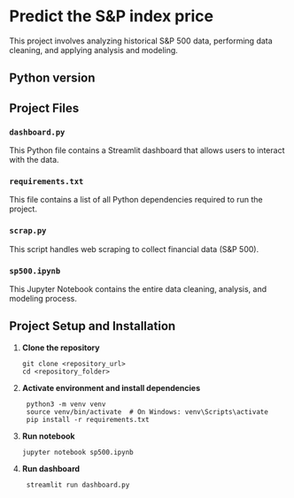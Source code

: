 # Predict the S&P index price

This project involves analyzing historical S&P 500 data, performing data cleaning, and applying analysis and modeling.


## Python version


## Project Files

### `dashboard.py`
This Python file contains a Streamlit dashboard that allows users to interact with the data.

### `requirements.txt`
This file contains a list of all Python dependencies required to run the project.

### `scrap.py`
This script handles web scraping to collect financial data (S&P 500).

### `sp500.ipynb`
This Jupyter Notebook contains the entire data cleaning, analysis, and modeling process.

## Project Setup and Installation


1. **Clone the repository** 

   ```
   git clone <repository_url>
   cd <repository_folder>
    ```
2. **Activate environment and install dependencies** 
   ```
    python3 -m venv venv
    source venv/bin/activate  # On Windows: venv\Scripts\activate
    pip install -r requirements.txt
    ```

3. **Run notebook** 
    ```
    jupyter notebook sp500.ipynb
    ```

4. **Run dashboard** 
   ```
    streamlit run dashboard.py
    ```
